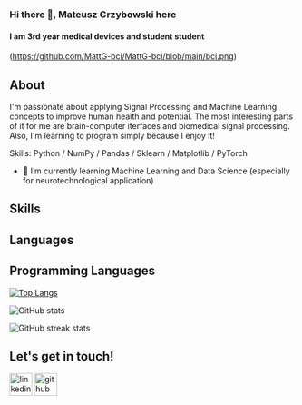 ### Hi there 👋, Mateusz Grzybowski here
#### I am 3rd year medical devices and student student
(https://github.com/MattG-bci/MattG-bci/blob/main/bci.png)

## About
I'm passionate about applying Signal Processing and Machine Learning concepts to improve human health and potential. The most interesting parts of it for me are brain-computer iterfaces and biomedical signal processing. Also, I'm learning to program simply because I enjoy it!

Skills: Python / NumPy / Pandas / Sklearn / Matplotlib / PyTorch

- 🌱 I’m currently learning Machine Learning and Data Science (especially for neurotechnological application) 

## Skills



## Languages


 
## Programming Languages
[![Top Langs](https://github-readme-stats.vercel.app/api/top-langs/?username=MattG-bci)](https://github.com/anuraghazra/github-readme-stats)

![GitHub stats](https://github-readme-stats.vercel.app/api?username=MattG-bci&show_icons=true)  

![GitHub streak stats](https://github-readme-streak-stats.herokuapp.com/?user=MattG-bci)  
 
 ## Let's get in touch!
[<img src="https://img.icons8.com/fluency/48/000000/linkedin.png" alt='linkedin' height='40'>](https://www.linkedin.com/in/mfgrzybowski/)
[<img src="https://img.icons8.com/fluency/48/000000/github.png" alt='github' height='40'>](https://github.com/MattG-bci) 
<!--
**MattG-bci/MattG-bci** is a ✨ _special_ ✨ repository because its `README.md` (this file) appears on your GitHub profile.




